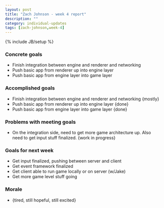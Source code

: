 ```yaml
---
layout: post
title: "Zach Johnson - week 4 report"
description: ""
category: individual-updates
tags: [zach-johnson,week-4]
---
```

{% include JB/setup %}

### Concrete goals
 - Finish integration between engine and renderer and networking
 - Push basic app from renderer up into engine layer
 - Push basic app from engine layer into game layer

### Accomplished goals
 - Finish integration between engine and renderer and networking {mostly}
 - Push basic app from renderer up into engine layer {done}
 - Push basic app from engine layer into game layer {done}
 
### Problems with meeting goals
 - On the integration side, need to get more game architecture up. 
 Also need to get input stuff finalized. {work in progress}
	
### Goals for next week
 - Get input finalized, pushing between server and client
 - Get event framework finalized
 - Get client able to run game locally or on server (w/Jake)
 - Get more game level stuff going
 
### Morale
 - {tired, still hopeful, still excited}